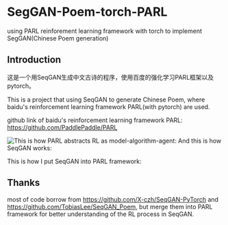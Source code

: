 # SegGAN-Poem-torch-PARL
using PARL reinforement learning framework with torch to implement SegGAN(Chinese Poem generation)
## Introduction
这是一个用SeqGAN生成中文古诗的程序，使用百度的强化学习PARL框架以及pytorch。

This is a project that using SeqGAN to generate Chinese Poem, where baidu's reinforcement learning framework PARL(with pytorch) are used.

github link of baidu's reinforcement learning framework PARL:
https://github.com/PaddlePaddle/PARL

![This is how PARL abstracts RL as model-algorithm-agent:]()
And this is how SeqGAN works:

This is how I put SeqGAN into PARL framework:


## Thanks
most of code borrow from https://github.com/X-czh/SeqGAN-PyTorch and https://github.com/TobiasLee/SeqGAN_Poem, but merge them into PARL framework for better 
understanding of the RL process in SeqGAN.
